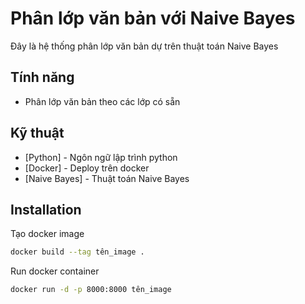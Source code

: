 # Phân lớp văn bản với Naive Bayes

Đây là hệ thống phân lớp văn bản dự trên thuật toán Naive Bayes

## Tính năng
- Phân lớp văn bản theo các lớp có sẵn

## Kỹ thuật

- [Python] - Ngôn ngữ lập trình python
- [Docker] - Deploy trên docker
- [Naive Bayes] - Thuật toán Naive Bayes

## Installation

Tạo docker image
```sh
docker build --tag tên_image .
```

Run docker container

```sh
docker run -d -p 8000:8000 tên_image
```

